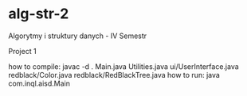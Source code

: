 # alg-str-2
 Algorytmy i struktury danych - IV Semestr 

 Project 1

 how to compile:
 javac -d . Main.java Utilities.java ui/UserInterface.java redblack/Color.java redblack/RedBlackTree.java 
 how to run:
 java com.inql.aisd.Main